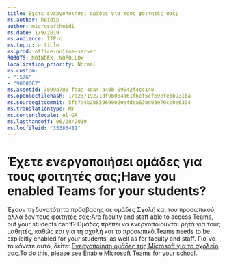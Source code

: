 ```yaml
---
title: Έχετε ενεργοποιήσει ομάδες για τους φοιτητές σας;
ms.author: heidip
author: microsoftheidi
ms.date: 1/9/2019
ms.audience: ITPro
ms.topic: article
ms.prod: office-online-server
ROBOTS: NOINDEX, NOFOLLOW
localization_priority: Normal
ms.custom:
- "1576"
- "9000067"
ms.assetid: 3899a788-feaa-4ea4-a40b-09542f4cc148
ms.openlocfilehash: 17a23719271df9b0b4a61f6cf5cf69efebb931ba
ms.sourcegitcommit: 5fb7a4b28859690020efdea630d03e70cc0e6334
ms.translationtype: MT
ms.contentlocale: el-GR
ms.lasthandoff: 06/28/2019
ms.locfileid: "35386481"
---
```

# <a name="have-you-enabled-teams-for-your-students"></a><span data-ttu-id="a800d-102">Έχετε ενεργοποιήσει ομάδες για τους φοιτητές σας;</span><span class="sxs-lookup"><span data-stu-id="a800d-102">Have you enabled Teams for your students?</span></span>

<span data-ttu-id="a800d-103">Έχουν τη δυνατότητα πρόσβασης σε ομάδες Σχολή και του προσωπικού, αλλά δεν τους φοιτητές σας;</span><span class="sxs-lookup"><span data-stu-id="a800d-103">Are faculty and staff able to access Teams, but your students can't?</span></span> <span data-ttu-id="a800d-104">Ομάδες πρέπει να ενεργοποιούνται ρητά για τους μαθητές, καθώς και για τη σχολή και το προσωπικό.</span><span class="sxs-lookup"><span data-stu-id="a800d-104">Teams needs to be explicitly enabled for your students, as well as for faculty and staff.</span></span> <span data-ttu-id="a800d-105">Για να το κάνετε αυτό, δείτε: [Ενεργοποίηση ομάδες της Microsoft για το σχολείο σας](https://docs.microsoft.com/education/get-started/enable-microsoft-teams).</span><span class="sxs-lookup"><span data-stu-id="a800d-105">To do this, please see [Enable Microsoft Teams for your school](https://docs.microsoft.com/education/get-started/enable-microsoft-teams).</span></span>
  